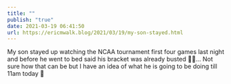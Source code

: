 ```yaml
---
title: ""
publish: "true"
date: 2021-03-19 06:41:50
url: https://ericmwalk.blog/2021/03/19/my-son-stayed.html
---
```


My son stayed up watching the NCAA tournament first four games last night and before he went to bed said his bracket was already busted 🤷‍♂️... Not sure how that can be but I have an idea of what he is going to be doing till 11am today 🤣